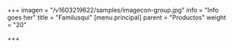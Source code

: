 +++
imagen = "/v1603219622/samples/imagecon-group.jpg"
info = "Info goes her"
title = "Familusqui"
[menu.principal]
parent = "Productos"
weight = "20"

+++

